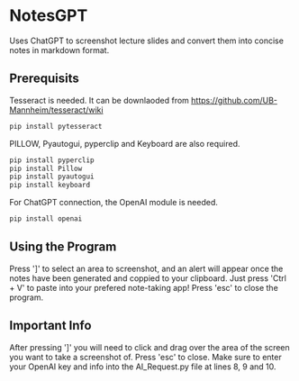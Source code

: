 # NotesGPT
Uses ChatGPT to screenshot lecture slides and convert them into concise notes in markdown format.

## Prerequisits
Tesseract is needed. It can be downlaoded from https://github.com/UB-Mannheim/tesseract/wiki

```bash
pip install pytesseract
```

PILLOW, Pyautogui, pyperclip and Keyboard are also required.

```bash
pip install pyperclip
pip install Pillow
pip install pyautogui
pip install keyboard
```

For ChatGPT connection, the OpenAI module is needed.
```bash
pip install openai
```

## Using the Program
Press ']' to select an area to screenshot, and an alert will appear once the notes have been generated and coppied to your clipboard.
Just press 'Ctrl + V' to paste into your prefered note-taking app!
Press 'esc' to close the program.

## Important Info
After pressing ']' you will need to click and drag over the area of the screen you want to take a screenshot of.
Press 'esc' to close.
Make sure to enter your OpenAI key and info into the AI_Request.py file at lines 8, 9 and 10.
